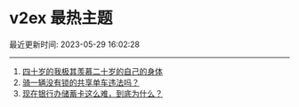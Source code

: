 # v2ex 最热主题

最近更新时间: 2023-05-29 16:02:28

--- 
1. [四十岁的我极其羡慕二十岁的自己的身体](https://www.v2ex.com/t/943721) 
2. [骑一辆没有锁的共享单车违法吗？](https://www.v2ex.com/t/943754) 
3. [现在银行办储蓄卡这么难，到底为什么？](https://www.v2ex.com/t/943822) 
